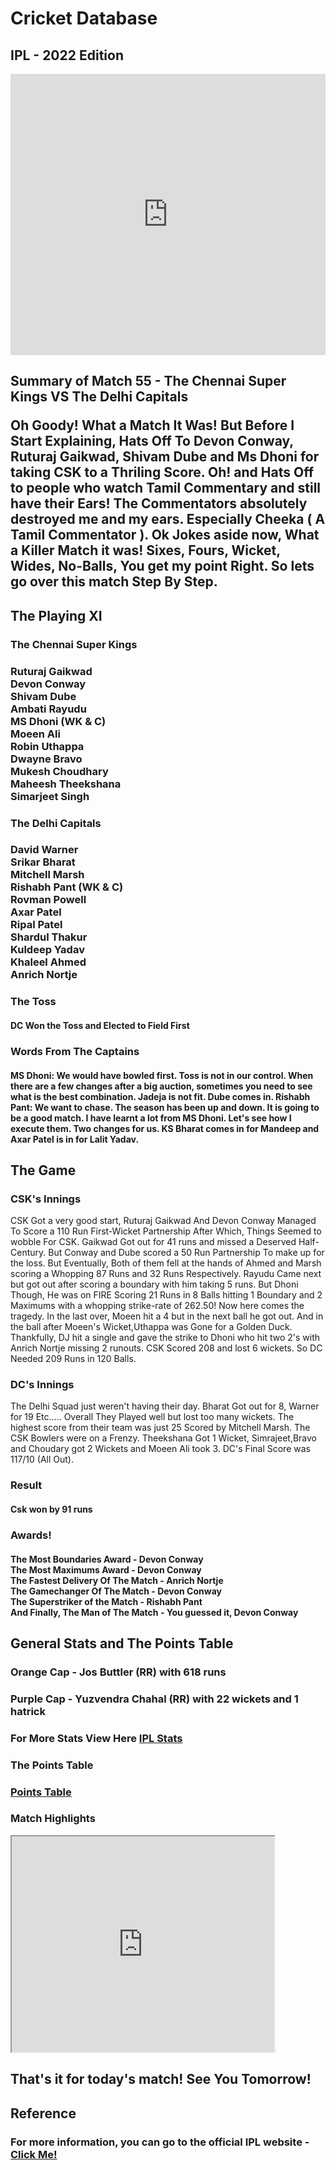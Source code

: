 <html>
<head>
<title> CSK's Well Deserved Victory Against DC</title>
</head>
<body>
<h1> Cricket Database </h1>
<h2> IPL - 2022 Edition </h2>
<iframe src="https://widget.crictimes.org/" style="width:100%;min-height: 450px;" frameborder="0" scrolling="yes"></iframe>
<h2> Summary of Match 55 - The Chennai Super Kings VS The Delhi Capitals
<p> Oh Goody! What a Match It Was! But Before I Start Explaining, Hats Off To Devon Conway, Ruturaj Gaikwad, Shivam Dube and Ms Dhoni for taking CSK to a Thriling Score. Oh! 
and Hats Off to people who watch Tamil Commentary and still have their Ears! The Commentators absolutely destroyed me and my ears. Especially Cheeka ( A Tamil Commentator ). 
Ok Jokes aside now, What a Killer Match it was! Sixes, Fours, Wicket, Wides, No-Balls, You get my point Right. So lets go over this match Step By Step.
</p> 
<h2> The Playing XI </h2>
<h3> The Chennai Super Kings </h3>
<h3> Ruturaj Gaikwad <br>
Devon Conway<br>
Shivam Dube<br>
Ambati Rayudu<br>
MS Dhoni (WK & C)<br>
Moeen Ali<br>
Robin Uthappa<br>
Dwayne Bravo<br>
Mukesh Choudhary<br>
Maheesh Theekshana<br>
Simarjeet Singh<br>
</h3>

<h3> The Delhi Capitals </h3>
<h3>David Warner <br>Srikar Bharat<br> Mitchell Marsh<br> Rishabh Pant (WK & C)<br> Rovman Powell<br> Axar Patel<br> Ripal Patel<br> Shardul Thakur<br> Kuldeep Yadav<br> Khaleel Ahmed<br> Anrich Nortje</h3>

<h3> The Toss </h3>
<h4> DC Won the Toss and Elected to Field First </h4>

<h3> Words From The Captains </h3>
<h4>MS Dhoni: We would have bowled first. Toss is not in our control. When there are a few changes after a big auction, sometimes you need to see what is the best combination.
 Jadeja is not fit. Dube comes in.
Rishabh Pant: We want to chase. The season has been up and down. It is going to be a good match. I have learnt a lot from MS Dhoni. Let's see how I execute them. 
Two changes for us. KS Bharat comes in for Mandeep and Axar Patel is in for Lalit Yadav.</h4>

<h2>The Game</h2>
<h3> CSK's Innings </h3>
<p>CSK Got a very good start, Ruturaj Gaikwad And Devon Conway Managed To Score a 110 Run First-Wicket Partnership After Which, Things Seemed to wobble For CSK. Gaikwad Got out for 
41 runs and missed a Deserved Half-Century. But Conway and Dube scored a 50 Run Partnership To make up for the loss. But Eventually, Both of them fell at the hands of Ahmed and
 Marsh scoring a Whopping 87 Runs and 32 Runs Respectively. Rayudu Came next but got out after scoring a boundary with him taking 5 runs. But Dhoni Though, He was on FIRE Scoring 
 21 Runs in 8 Balls hitting 1 Boundary and 2 Maximums with a whopping strike-rate of 262.50! Now here comes the tragedy. In the last over, Moeen hit a 4 but in the next ball he got 
 out. And in the ball after Moeen's Wicket,Uthappa was Gone for a Golden Duck. Thankfully, DJ hit a single and gave the strike to Dhoni who hit two 2's with Anrich Nortje missing
 2 runouts.
CSK Scored 208 and lost 6 wickets. So DC Needed 209 Runs in 120 Balls.</p>
<h3>DC's Innings</h3>
<p>The Delhi Squad just weren't having their day. Bharat Got out for 8, Warner for 19 Etc..... Overall They Played well but lost too many wickets. The highest score from their team 
was just 25 Scored by  Mitchell Marsh. The CSK Bowlers were on a Frenzy. Theekshana Got 1 Wicket, Simrajeet,Bravo and Choudary got 2 Wickets and Moeen Ali took 3. DC's Final Score
 was 117/10 (All Out).
</p>
<h3>Result</h3>
<h4>Csk won by 91 runs</h4>
<h3> Awards! </h3>
<h4> The Most Boundaries Award - Devon Conway <br>
The Most Maximums Award - Devon Conway <br>
The Fastest Delivery Of The Match - Anrich Nortje <br>
The Gamechanger Of The Match - Devon Conway <br>
The Superstriker of the Match - Rishabh Pant <br>
And Finally, The Man of The Match - You guessed it, Devon Conway
</h4>
<h2> General Stats and The Points Table </h2>
 <h3> Orange Cap - Jos Buttler (RR) with 618 runs</h3>
 <h3> Purple Cap - Yuzvendra Chahal (RR) with 22 wickets and 1 hatrick</h3>
<h3> For More Stats View Here <a href="https://www.iplt20.com/stats/2022"> IPL Stats </a>
<h3> The Points Table </h3>
  <h3><a href="https://www.iplt20.com/points-table/men/2022?msclkid=0086ce1cd02811eca7655ef4cf7c150c">Points Table</a><h3>

<h3>Match Highlights</h3><iframe width="420" height="345" src="https://www.iplt20.com/video/44829/m55-csk-vs-dc--match-highlights?tagNames=indian-premier-league,highlights,indian-premier-league,highlights">
</iframe>
<h2> That's it for today's match! See You Tomorrow!</h2>
<h2> Reference</h2>
<h3>For more information, you can go to the official IPL website - <a href="https://www.iplt20.com">Click Me! </a></h3>

 </body>
</html>
